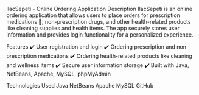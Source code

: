 
IlacSepeti - Online Ordering Application
Description
IlacSepeti is an online ordering application that allows users to place orders for prescription medications 💊, non-prescription drugs, and other health-related products like cleaning supplies and health items. The app securely stores user information and provides login functionality for a personalized experience.

Features
✔️ User registration and login
✔️ Ordering prescription and non-prescription medications
✔️ Ordering health-related products like cleaning and wellness items
✔️ Secure user information storage
✔️ Built with Java, NetBeans, Apache, MySQL, phpMyAdmin

Technologies Used
Java
NetBeans
Apache
MySQL
GitHub


